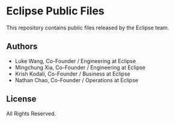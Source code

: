 # Eclipse Public Files

This repository contains public files released by the Eclipse team.


## Authors

- Luke Wang, Co-Founder / Engineering at Eclipse
- Mingchung Xia, Co-Founder / Engineering at Eclipse
- Krish Kodali, Co-Founder / Business at Eclipse
- Nathan Chao, Co-Founder / Operations at Eclipse


## License

All Rights Reserved.

